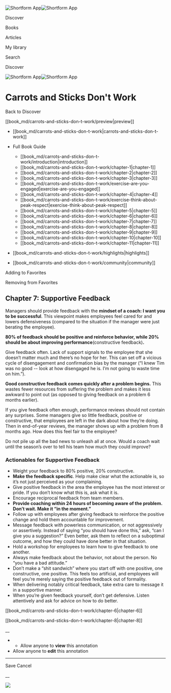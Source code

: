 ![Shortform App](/img/logo.36a2399e.svg)![Shortform App](/img/logo-dark.70c1b072.svg)

Discover

Books

Articles

My library

Search

Discover

![Shortform App](/img/logo.36a2399e.svg)![Shortform App](/img/logo-dark.70c1b072.svg)

# Carrots and Sticks Don't Work

Back to Discover

[[book_md/carrots-and-sticks-don-t-work/preview|preview]]

  * [[book_md/carrots-and-sticks-don-t-work|carrots-and-sticks-don-t-work]]
  * Full Book Guide

    * [[book_md/carrots-and-sticks-don-t-work/introduction|introduction]]
    * [[book_md/carrots-and-sticks-don-t-work/chapter-1|chapter-1]]
    * [[book_md/carrots-and-sticks-don-t-work/chapter-2|chapter-2]]
    * [[book_md/carrots-and-sticks-don-t-work/chapter-3|chapter-3]]
    * [[book_md/carrots-and-sticks-don-t-work/exercise-are-you-engaged|exercise-are-you-engaged]]
    * [[book_md/carrots-and-sticks-don-t-work/chapter-4|chapter-4]]
    * [[book_md/carrots-and-sticks-don-t-work/exercise-think-about-peak-respect|exercise-think-about-peak-respect]]
    * [[book_md/carrots-and-sticks-don-t-work/chapter-5|chapter-5]]
    * [[book_md/carrots-and-sticks-don-t-work/chapter-6|chapter-6]]
    * [[book_md/carrots-and-sticks-don-t-work/chapter-7|chapter-7]]
    * [[book_md/carrots-and-sticks-don-t-work/chapter-8|chapter-8]]
    * [[book_md/carrots-and-sticks-don-t-work/chapter-9|chapter-9]]
    * [[book_md/carrots-and-sticks-don-t-work/chapter-10|chapter-10]]
    * [[book_md/carrots-and-sticks-don-t-work/chapter-11|chapter-11]]
  * [[book_md/carrots-and-sticks-don-t-work/highlights|highlights]]
  * [[book_md/carrots-and-sticks-don-t-work/community|community]]



Adding to Favorites 

Removing from Favorites 

## Chapter 7: Supportive Feedback

Managers should provide feedback with the **mindset of a coach: I want you to be successful**. This viewpoint makes employees feel cared for and lowers defensiveness (compared to the situation if the manager were just berating the employee).

**80% of feedback should be positive and reinforce behavior, while 20% should be about improving performance**(constructive feedback)**.**

Give feedback often. Lack of support signals to the employee that she doesn’t matter much and there’s no hope for her. This can set off a vicious cycle of disengagement and confirmation bias by the manager (“I knew Tim was no good -- look at how disengaged he is. I’m not going to waste time on him.”).

**Good constructive feedback comes quickly after a problem begins.** This wastes fewer resources from suffering the problem and makes it less awkward to point out (as opposed to giving feedback on a problem 6 months earlier).

If you give feedback often enough, performance reviews should not contain any surprises. Some managers give so little feedback, positive or constructive, that employees are left in the dark about how they’re doing. Then in end-of-year reviews, the manager shows up with a problem from 8 months ago. How does this feel fair to the employee?

Do not pile up all the bad news to unleash all at once. Would a coach wait until the season’s over to tell his team how much they could improve?

### Actionables for Supportive Feedback

  * Weight your feedback to 80% positive, 20% constructive.
  * **Make the feedback specific**. Help make clear what the actionable is, so it’s not just perceived as your complaining.
  * Give positive feedback in the area the employee has the most interest or pride. If you don’t know what this is, ask what it is.
  * Encourage reciprocal feedback from team members.
  * **Provide coaching within 24 hours of becoming aware of the problem. Don’t wait. Make it “in the moment.”**
  * Follow up with employees after giving feedback to reinforce the positive change and hold them accountable for improvement.
  * Message feedback with powerless communication, or not aggressively or assertively. Instead of saying “you should have done this,” ask, “can I give you a suggestion?” Even better, ask them to reflect on a suboptimal outcome, and how they could have done better in that situation.
  * Hold a workshop for employees to learn how to give feedback to one another.
  * Always make feedback about the behavior, not about the person. No “you have a bad attitude.”
  * Don’t make a “shit sandwich” where you start off with one positive, one constructive, one positive. This feels too artificial, and employees will feel you’re merely saying the positive feedback out of formality. 
  * When delivering notably critical feedback, take extra care to message it in a supportive manner.
  * When you’re given feedback yourself, don’t get defensive. Listen attentively and ask for advice on how to do better.



[[book_md/carrots-and-sticks-don-t-work/chapter-6|chapter-6]]

[[book_md/carrots-and-sticks-don-t-work/chapter-8|chapter-8]]

__

  *   * Allow anyone to **view** this annotation
  * Allow anyone to **edit** this annotation



* * *

Save Cancel

__




![](https://bat.bing.com/action/0?ti=56018282&Ver=2&mid=d7c22b35-5df1-43d3-8836-5ded906fa158&sid=49fff5b0636c11eeb9c611038afc8668&vid=4a005010636c11ee80c703d4c4a7acd5&vids=0&msclkid=N&pi=0&lg=en-US&sw=800&sh=600&sc=24&nwd=1&tl=Shortform%20%7C%20Carrots%20and%20Sticks%20Don't%20Work&p=https%3A%2F%2Fwww.shortform.com%2Fapp%2Fbook%2Fcarrots-and-sticks-don-t-work%2Fchapter-7&r=&lt=409&evt=pageLoad&sv=1&rn=207937)
